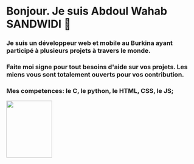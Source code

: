 
# Bonjour. Je suis Abdoul Wahab SANDWIDI 👋
### Je suis un développeur web et mobile au Burkina ayant participé à plusieurs projets à travers le monde.
### Faite moi signe pour tout besoins d'aide sur vos projets. Les miens vous sont totalement ouverts pour vos contribution.
### Mes competences: le C, le python, le HTML, CSS, le JS;
<img src="https://www.bing.com/images/search?view=detailV2&ccid=Yu%2bqWfSA&id=9B36BBC8D397313D8ADFC8F7796EFE37BD6A9813&thid=OIP.Yu-qWfSAetSFpn_SlvOEJAHaEy&mediaurl=https%3a%2f%2fth.bing.com%2fth%2fid%2fR.62efaa59f4807ad485a67fd296f38424%3frik%3dE5hqvTf%252bbnn3yA%26riu%3dhttp%253a%252f%252fjeform.fr%252fwp-content%252fuploads%252f2017%252f12%252fCSS3_and_HTML5_logos_and_wordmarks.svg.png%26ehk%3dbFZp%252fRgVzPtINc7xeknix3HEhlA5Zoq%252b9X3rdl%252fQiRU%253d%26risl%3d%26pid%3dImgRaw%26r%3d0&exph=1295&expw=2000&q=html5&simid=608023410937702513&FORM=IRPRST&ck=2C213A02159635EAB049683C256D5B29&selectedIndex=2" height="150" width="120"/>

<!--
**AbdoulSandwidi/AbdoulSandwidi** is a ✨ _special_ ✨ repository because its `README.md` (this file) appears on your GitHub profile.

Here are some ideas to get you started:

- 🔭 I’m currently working on ...
- 🌱 I’m currently learning ...
- 👯 I’m looking to collaborate on ...
- 🤔 I’m looking for help with ...
- 💬 Ask me about ...
- 📫 How to reach me: ...
- 😄 Pronouns: ...
- ⚡ Fun fact: ...
-->
